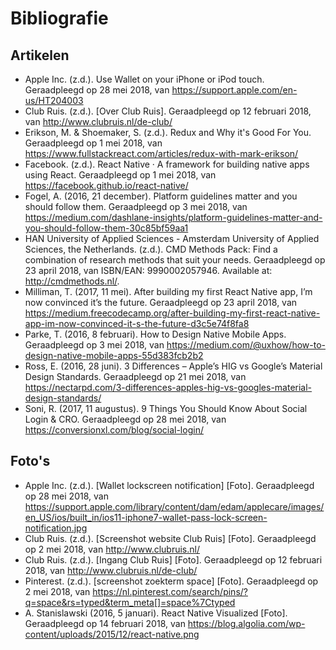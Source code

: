 # Bibliografie

## Artikelen
* Apple Inc. (z.d.). Use Wallet on your iPhone or iPod touch. Geraadpleegd op 28 mei 2018, van https://support.apple.com/en-us/HT204003
* Club Ruis. (z.d.). [Over Club Ruis]. Geraadpleegd op 12 februari 2018, van http://www.clubruis.nl/de-club/
* Erikson, M. & Shoemaker, S. (z.d.). Redux and Why it's Good For You. Geraadpleegd op 1 mei 2018, van https://www.fullstackreact.com/articles/redux-with-mark-erikson/
* Facebook. (z.d.). React Native · A framework for building native apps using React. Geraadpleegd op 1 mei 2018, van https://facebook.github.io/react-native/
* Fogel, A. (2016, 21 december). Platform guidelines matter and you should follow them. Geraadpleegd op 3 mei 2018, van https://medium.com/dashlane-insights/platform-guidelines-matter-and-you-should-follow-them-30c85bf59aa1
* HAN University of Applied Sciences - Amsterdam University of Applied Sciences, the Netherlands. (z.d.). CMD Methods Pack: Find a combination of research methods that suit your needs. Geraadpleegd op 23 april 2018, van  ISBN/EAN: 9990002057946. Available at: http://cmdmethods.nl/.
* Milliman, T. (2017, 11 mei). After building my first React Native app, I’m now convinced it’s the future. Geraadpleegd op 23 april 2018, van https://medium.freecodecamp.org/after-building-my-first-react-native-app-im-now-convinced-it-s-the-future-d3c5e74f8fa8
* Parke, T. (2016, 8 februari). How to Design Native Mobile Apps. Geraadpleegd op 3 mei 2018, van https://medium.com/@uxhow/how-to-design-native-mobile-apps-55d383fcb2b2
* Ross, E. (2016, 28 juni). 3 Differences – Apple’s HIG vs Google’s Material Design Standards. Geraadpleegd op 21 mei 2018, van https://nectarpd.com/3-differences-apples-hig-vs-googles-material-design-standards/
* Soni, R. (2017, 11 augustus). 9 Things You Should Know About Social Login & CRO. Geraadpleegd op 28 mei 2018, van https://conversionxl.com/blog/social-login/

## Foto's
* Apple Inc. (z.d.). [Wallet lockscreen notification] [Foto]. Geraadpleegd op 28 mei 2018, van https://support.apple.com/library/content/dam/edam/applecare/images/en_US/ios/built_in/ios11-iphone7-wallet-pass-lock-screen-notification.jpg
* Club Ruis. (z.d.). [Screenshot website Club Ruis] [Foto]. Geraadpleegd op 2 mei 2018, van http://www.clubruis.nl/
* Club Ruis. (z.d.). [Ingang Club Ruis] [Foto]. Geraadpleegd op 12 februari 2018, van http://www.clubruis.nl/de-club/
* Pinterest. (z.d.). [screenshot zoekterm space] [Foto]. Geraadpleegd op 2 mei 2018, van https://nl.pinterest.com/search/pins/?q=space&rs=typed&term_meta[]=space%7Ctyped
* A. Stanislawski (2016, 5 januari). React Native Visualized [Foto]. Geraadpleegd op 14 februari 2018, van https://blog.algolia.com/wp-content/uploads/2015/12/react-native.png
